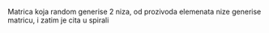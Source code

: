 Matrica koja random generise 2 niza, od prozivoda elemenata nize generise matricu, i zatim je cita u spirali
